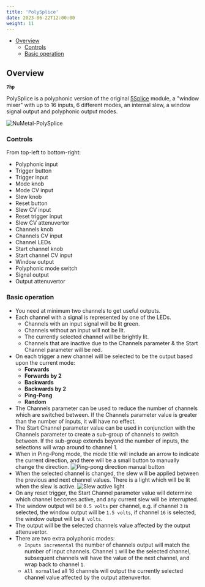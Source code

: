 ```yaml
---
title: 'PolySplice'
date: 2023-06-22T12:00:00
weight: 11
---
```


- [Overview](#overview)
  - [Controls](#controls)
  - [Basic operation](#basic-operation)

## Overview

**`7hp`**

PolySplice is a polyphonic version of the original [5Splice](/DanTModules-Manual/manual/5splice/)
module, a "window mixer" with up to 16 inputs, 6 different modes, an internal slew, a window signal
output and polyphonic output modes.

![NuMetal-PolySplice](https://library.vcvrack.com/screenshots/200/DanTModules/PolySplice.png)

### Controls

From top-left to bottom-right:

* Polyphonic input
* Trigger button
* Trigger input
* Mode knob
* Mode CV input
* Slew knob
* Reset button
* Slew CV input
* Reset trigger input
* Slew CV attenuvertor
* Channels knob
* Channels CV input
* Channel LEDs
* Start channel knob
* Start channel CV input
* Window output
* Polyphonic mode switch
* Signal output
* Output attenuvertor

### Basic operation

* You need at minimum two channels to get useful outputs.
* Each channel with a signal is represented by one of the LEDs.
  * Channels with an input signal will be lit green.
  * Channels without an input will not be lit.
  * The currently selected channel will be brightly lit.
  * Channels that are inactive due to the Channels parameter & the Start Channel parameter will be
    red.
* On each trigger a new channel will be selected to be the output based upon the current mode:
  * **Forwards**
  * **Forwards by 2**
  * **Backwards**
  * **Backwards by 2**
  * **Ping-Pong**
  * **Random**
* The Channels parameter can be used to reduce the number of channels which are switched between.
  If the Channels parameter value is greater than the number of inputs, it will have no effect.
* The Start Channel parameter value can be used in conjunction with the Channels parameter to
  create a sub-group of channels to switch between. If the sub-group extends beyond the number of
  inputs, the selections will wrap around to channel 1.
* When in Ping-Pong mode, the mode title will include an arrow to indicate the current direction,
  and there will be a small button to manually change the direction.
  ![Ping-pong direction manual button](/DanTModules-Manual/images/polysplice-pingpongbutton.png)
* When the selected channel is changed, the slew will be applied between the previous and next
  channel values. There is a light which will be lit when the slew is active.
  ![Slew active light](/DanTModules-Manual/images/polysplice-slewlight.png)
* On any reset trigger, the Start Channel parameter value will determine which channel becomes
  active, and any current slew will be interrupted.
* The window output will be `0.5 volts` per channel, e.g. if channel `3` is selected, the window
  output will be `1.5 volts`, if channel `16` is selected, the window output will be `8 volts`.
* The output will be the selected channels value affected by the output attenuvertor.
* There are two extra polyphonic modes:
  * `Inputs incremental` the number of channels output will match the number of input channels.
    Channel `1` will be the selected channel, subsequent channels will have the value of the next
    channel, and wrap back to channel `1`.
  * `All normalled` all 16 channels will output the currently selected channel value affected by the
    output attenuvertor.
